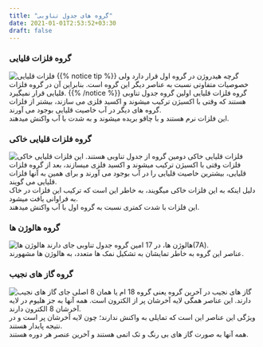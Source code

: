 ```yaml
---
title: "گروه های جدول تناوبی"
date: 2021-01-01T2:53:52+03:30
draft: false
---
```


### گروه فلزات قلیایی
![فلزات قلیایی](../images/group1.png)
{{% notice tip %}}
گرچه هیدروژن در گروه اول قرار دارد ولی خصوصیات متفاوتی نسبت به عناصر دیگر این گروه است. بنابراین آن در گروه فلزات قلیایی قرار نمیگیرد.
{{% /notice %}}
گروه فلزات قلیایی اولین گروه جدول تناوبی هستند که وقتی با اکسیژن ترکیب میشوند و اکسید فلزی می سازند، بیشتر از فلزات گروه های دیگر در آب خاصیت قلیایی بوجود می آورند.  
این فلزات نرم هستند و با چاقو بریده میشوند و به شدت با آب واکنش میدهند.

### گروه فلزات قلیایی خاکی
![فلزات قلیایی خاکی](../images/group2.jpg)
فلزات قلیایی خاکی دومین گروه از جدول تناوبی هستند. این فلزات وقتی با اکسیژن ترکیب میشوند و اکسید فلزی میسازند، بعد از گروه فلزات قلیایی، بیشترین خاصیت قلیایی را در آب بوجود می آورند و برای همین به آنها فلزات قلیایی می گویند.  
دلیل اینکه به این فلزات خاکی میگویند، به خاطر این است که ترکیب این فلزات در خاک به فراوانی یافت میشود.  
این فلزات با شدت کمتری نسبت به گروه اول با آب واکنش میدهند.

### گروه هالوژن ها
![هالوژن ها](../images/group7.jpg)
هالوژن ها، در 17 امین گروه جدول تناوبی جای دارند(7A).  
عناصر این گروه به خاطر تمایشان به تشکیل نمک ها متعدد، به هالوژن ها مشهورند.

### گروه گاز های نجیب
![گاز های نجیب](../images/group8.jpg)
گاز های نجیب در آخرین گروه یعنی گروه 18 ام یا همان 8 اصلی جای دارند. این عناصر همگی لایه آخرشان پر از الکترون است. همه آنها به جز هلیوم در لایه آخرشان 8 الکترون دارند.  
ویژگی این عناصر این است که تمایلی به واکنش ندارند؛ چون لایه آخرشان پر است و در نتیجه پایدار هستند.  
همه آنها به صورت گاز های بی رنگ و تک اتمی هستند و آخرین عنصر هر دوره هستند.
